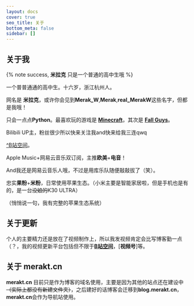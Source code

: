 ```yaml
---
layout: docs
cover: true
seo_title: 关于
bottom_meta: false
sidebar: []
---
```

## 关于我

{% note success, **米拉克** 只是一个普通的高中生哦 %}

一个普普通通的高中生。十六岁，浙江杭州人。

网名是 **米拉克**，或许你会见到**Merak_W**,**Merak**,**real_MerakW**这些名字，但都是我哦！

只会一点点**Python**。最喜欢玩的游戏是 [**Minecraft**](https://minecraft.net/)，其次是 [**Fall Guys**]( https://www.mediatonicgames.com/game/fall-guys)。


Bilibili UP主，粉丝很少所以快来关注我and快来给我三连qwq

[^B站空间](https://b23.tv/h0yQ0i)。

Apple Music+网易云音乐双订阅，主推**欧美**+**电音**！

And我还是网易云音乐人哦，不过是用库乐队随便敲敲拔了（笑）。

忠实**果粉**+**米粉**，日常使用苹果生态。（小米主要是智能家居啦，但是手机也是有的，是一台~~没娘的~~K30 ULTRA）

（悄悄说一句，我有完整的苹果生态系统）

## 关于更新

个人的主要精力还是放在了视频制作上，所以我发视频肯定会比写博客勤一点（？，我的视频更新平台包括但不限于[**B站空间**](https://b23.tv/h0yQ0i)，[**视频号**]等。

## 关于 **merakt.cn**

**merakt.cn** 目前只是作为博客的域名使用，主要是因为其他的站点还在建设中~~（实际上都没有新建文件夹）~~，之后建好的话博客会迁移到**blog.merakt.cn**，**merakt.cn**会作为导航站使用。